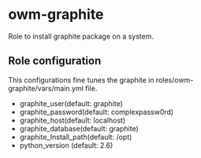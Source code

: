# owm-graphite

Role to install graphite package on a system.

## Role configuration
This configurations fine tunes the graphite in roles/owm-graphite/vars/main.yml file.

* graphite_user(default: graphite)
* graphite_password(default: complexpassw0rd)
* graphite_host(default: localhost)
* graphite_database(default: graphite)
* graphite_Install_path(default: /opt)
* python_version (default: 2.6)